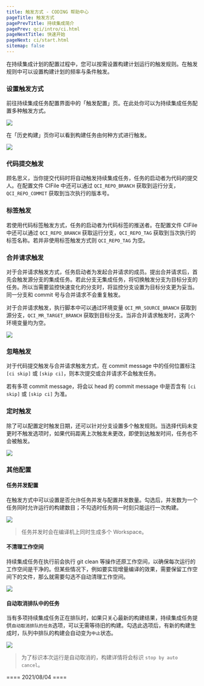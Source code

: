 ```yaml
---
title: 触发方式 - CODING 帮助中心
pageTitle: 触发方式
pagePrevTitle: 持续集成简介
pagePrev: qci/intro/ci.html
pageNextTitle: 快速开始
pageNext: ci/start.html
sitemap: false
---
```


在持续集成计划的配置过程中，您可以按需设置构建计划运行的触发规则。在触发规则中可以设置构建计划的频率与条件触发。

### 设置触发方式

前往持续集成任务配置界面中的「触发配置」页。在此处你可以为持续集成任务配置多种触发方式。

![](https://help-assets.codehub.cn/enterprise/20211021153256.png)

在「历史构建」页你可以看到构建任务由何种方式进行触发。

![](https://help-assets.codehub.cn/enterprise/20211021153606.png)

### 代码提交触发

顾名思义，当你提交代码时将自动触发持续集成任务，任务的启动者为代码的提交人。在配置文件 CIFile 中还可以通过 `QCI_REPO_BRANCH` 获取到运行分支，`QCI_REPO_COMMIT` 获取到当次执行的版本号。

### 标签触发

若使用代码标签触发方式，任务的启动者为代码标签的推送者。在配置文件 CIFile 中还可以通过 `QCI_REPO_BRANCH` 获取运行分支，`QCI_REPO_TAG` 获取到当次执行的标签名称。若并非使用标签触发方式则 `QCI_REPO_TAG` 为空。

### 合并请求触发

对于合并请求触发方式，任务启动者为发起合并请求的成员。提出合并请求后，首先会触发源分支的集成任务。若此分支无集成任务，将切换触发分支为目标分支的任务。所以当需要监控快速变化的分支时，将监控分支设置为目标分支更为妥当。同一分支和 commit 号与合并请求不会重复触发。

对于合并请求触发，执行脚本中可以通过环境变量 `QCI_MR_SOURCE_BRANCH` 获取到源分支，`QCI_MR_TARGET_BRANCH` 获取到目标分支。当非合并请求触发时，这两个环境变量均为空。

![](https://help-assets.codehub.cn/enterprise/20211021162323.png)

### 忽略触发

对于代码提交触发与合并请求触发方式，在 commit message 中的任何位置标注 `[ci skip]` 或 `[skip ci]`，则本次提交或合并请求不会触发任务。

若有多项 commit message，将会以 head 的 commit message 中是否含有 `[ci skip]` 或 `[skip ci]` 为准。

### 定时触发

除了可以配置定时触发日期，还可以针对分支设置多个触发规则。当选择代码未变更时不触发选项时，如果代码距离上次触发未更改，即使到达触发时间，任务也不会被触发。

![](https://help-assets.codehub.cn/enterprise/20211021164207.png)

### 其他配置

#### 任务并发配置

在触发方式中可以设置是否允许任务并发与配置并发数量。勾选后，并发数为一个任务同时允许运行的构建数目；不勾选时任务同一时刻只能运行一次构建。

![](https://help-assets.codehub.cn/enterprise/20211021164941.png)

> 任务并发时会在编译机上同时生成多个 Workspace。

#### 不清理工作空间

持续集成任务在执行前会执行 git clean 等操作还原工作空间，以确保每次运行的工作空间是干净的。但某些情况下，例如要实现增量编译的效果，需要保留工作空间下的文件，那么就需要勾选不自动清理工作空间。

![](https://help-assets.codehub.cn/enterprise/20211021170703.png)

#### 自动取消排队中的任务

当有多项持续集成任务正在排队时，如果只关心最新的构建结果，持续集成任务提供`自动取消排队的任务`选项，可以无需等待旧的构建。勾选此选项后，有新的构建生成时，队列中排队的构建会自动变为`中止`状态。

![](https://help-assets.codehub.cn/enterprise/20211021172409.png)

> 为了标识本次运行是自动取消的，构建详情将会标识 `stop by auto cancel`。

==== 2021/08/04 ====

